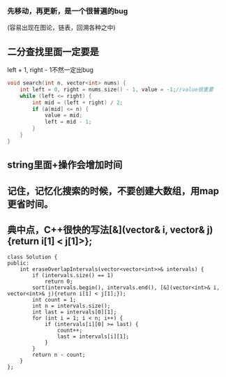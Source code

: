 ### 先移动，再更新，是一个很普遍的bug

(容易出现在图论，链表，回溯各种之中)



## 二分查找里面一定要是

left + 1, right - 1不然一定出bug

```c++
void search(int n, vector<int> nums) {
	int left = 0, right = nums.size() - 1, value = -1;//value很重要
	while (left <= right) {
		int mid = (left + right) / 2;
		if (a[mid] <= n) {
			value = mid;
			left = mid - 1;
		}
	}
}
```



## string里面+操作会增加时间

## 记住，记忆化搜索的时候，不要创建大数组，用map更省时间。

## 典中点，C++很快的写法[&](vector<int>& i, vector<int>& j){return i[1] < j[1]>};

```
class Solution {
public:
    int eraseOverlapIntervals(vector<vector<int>>& intervals) {
        if (intervals.size() == 1)
            return 0;
        sort(intervals.begin(), intervals.end(), [&](vector<int>& i, vector<int>& j){return i[1] < j[1];});
        int count = 1;
        int n = intervals.size();
        int last = intervals[0][1];
        for (int i = 1; i < n; i++) {
            if (intervals[i][0] >= last) {
                count++;
                last = intervals[i][1];
            }
        }
        return n - count;
    }
};
```